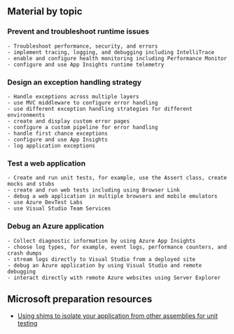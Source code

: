 ## Material by topic

### Prevent and troubleshoot runtime issues
    - Troubleshoot performance, security, and errors
	- implement tracing, logging, and debugging including IntelliTrace
	- enable and configure health monitoring including Performance Monitor
	- configure and use App Insights runtime telemetry

### Design an exception handling strategy
    - Handle exceptions across multiple layers
	- use MVC middleware to configure error handling
	- use different exception handling strategies for different environments
	- create and display custom error pages
	- configure a custom pipeline for error handling
	- handle first chance exceptions
	- configure and use App Insights
	- log application exceptions

### Test a web application
    - Create and run unit tests, for example, use the Assert class, create mocks and stubs
	- create and run web tests including using Browser Link
	- debug a web application in multiple browsers and mobile emulators
	- use Azure DevTest Labs
	- use Visual Studio Team Services

### Debug an Azure application
    - Collect diagnostic information by using Azure App Insights
	- choose log types, for example, event logs, performance counters, and crash dumps
	- stream logs directly to Visual Studio from a deployed site
	- debug an Azure application by using Visual Studio and remote debugging
	- interact directly with remote Azure websites using Server Explorer


## Microsoft preparation resources
- [Using shims to isolate your application from other assemblies for unit testing](http://msdn.microsoft.com/en-us/library/hh549176(v=vs.120).aspx)